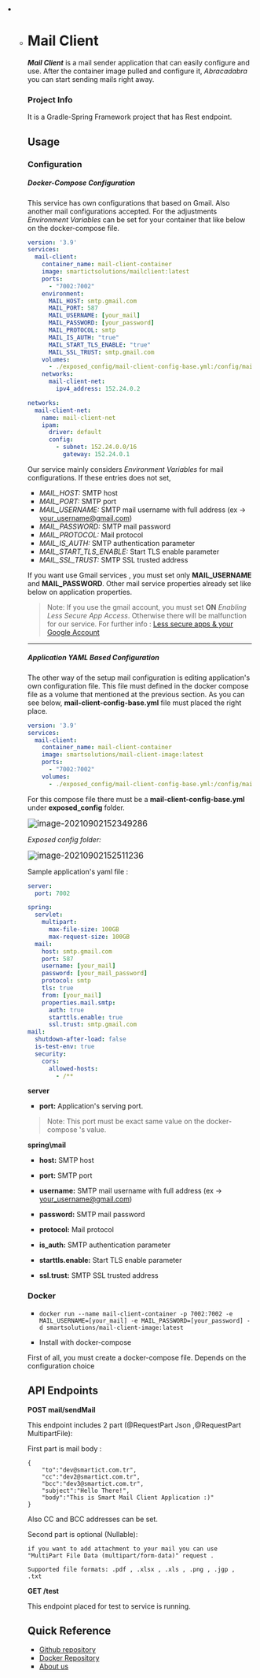 - - # Mail Client

    ***Mail Client*** is a mail sender application that can easily configure and use. After the container image pulled and configure it, *Abracadabra* you can start sending mails right away.

    

    ### Project Info

    It is a Gradle-Spring Framework project that has Rest endpoint.  

    

    ## Usage

    ### Configuration

    ##### Docker-Compose Configuration 

    This service has own configurations that based on Gmail. Also another mail configurations accepted. For the adjustments *Environment Variables* can be set for your container that like below on the docker-compose file. 

    ```yaml
    version: '3.9'
    services:
      mail-client:
        container_name: mail-client-container
        image: smartictsolutions/mailclient:latest
        ports:
          - "7002:7002"
        environment:
          MAIL_HOST: smtp.gmail.com
          MAIL_PORT: 587
          MAIL_USERNAME: [your_mail]
          MAIL_PASSWORD: [your_password]
          MAIL_PROTOCOL: smtp
          MAIL_IS_AUTH: "true"
          MAIL_START_TLS_ENABLE: "true"
          MAIL_SSL_TRUST: smtp.gmail.com
        volumes:
          - ./exposed_config/mail-client-config-base.yml:/config/mail-client-config.yml
        networks:
          mail-client-net:
            ipv4_address: 152.24.0.2 
    
    networks:
      mail-client-net:
        name: mail-client-net
        ipam:
          driver: default
          config:
            - subnet: 152.24.0.0/16
              gateway: 152.24.0.1
    ```

    Our service mainly considers *Environment Variables* for mail configurations. If these entries does not set, 

    -   *MAIL_HOST:* SMTP host 
    -   *MAIL_PORT:* SMTP port 
    -   *MAIL_USERNAME:* SMTP mail username with full address (ex -> your_username@gmail.com)
    -   *MAIL_PASSWORD:* SMTP mail password
    -   *MAIL_PROTOCOL:* Mail protocol
    -   *MAIL_IS_AUTH:* SMTP authentication parameter
    -   *MAIL_START_TLS_ENABLE:* Start TLS enable parameter  
    -   *MAIL_SSL_TRUST:* SMTP SSL trusted address 

    If you want use Gmail services , you must set only **MAIL_USERNAME** and **MAIL_PASSWORD**. Other mail service properties already set like below on application properties. 

    > Note: If you use the gmail account, you must set **ON** *Enabling Less Secure App Access*. Otherwise there will be malfunction for our service. For further info : [Less secure apps & your Google Account](https://support.google.com/accounts/answer/6010255?hl=en#zippy=%2Cif-less-secure-app-access-is-on-for-your-account)


    ---

    

    ##### Application YAML Based Configuration

    The other way of the setup mail configuration is editing application's own configuration file. This file must defined in the docker compose file as  a volume that mentioned at the previous section. As you can see below, **mail-client-config-base.yml** file must placed the right place.  

    ```yaml
    version: '3.9'
    services:
      mail-client:
        container_name: mail-client-container
        image: smartsolutions/mail-client-image:latest
        ports:
          - "7002:7002"
        volumes:
          - ./exposed_config/mail-client-config-base.yml:/config/mail-client-config.yml
    ```

     For this compose file there must be a **mail-client-config-base.yml** under **exposed_config** folder.

    <left><img src="C:\Users\ceyhun.yilmaz\AppData\Roaming\Typora\typora-user-images\image-20210902152349286.png" alt="image-20210902152349286" style="zoom:120%;" /></left>

    

    *Exposed config folder:*  


    <left><img src="C:\Users\ceyhun.yilmaz\Desktop\image-20210902152511236.png" alt="image-20210902152511236" style="zoom:120%;" /></left>

    

    

    Sample application's yaml file :

    ```yaml
    server:
      port: 7002
    
    spring:
      servlet:
        multipart:
          max-file-size: 100GB
          max-request-size: 100GB
      mail:
        host: smtp.gmail.com
        port: 587
        username: [your_mail]
        password: [your_mail_password]
        protocol: smtp
        tls: true
        from: [your_mail]
        properties.mail.smtp:
          auth: true
          starttls.enable: true
          ssl.trust: smtp.gmail.com
    mail:
      shutdown-after-load: false
      is-test-env: true
      security:
        cors:
          allowed-hosts:
            - /**
    ```

     **server** 

     - **port:** Application's serving port.   

    >   Note: This port must be exact same value on the docker-compose ***<ports>*** 's value.


    **spring\mail**

    - **host:** SMTP host 

    - **port:** SMTP port 

    - **username:** SMTP mail username with full address (ex -> your_username@gmail.com)

    - **password:** SMTP mail password

    - **protocol:** Mail protocol

    - **is_auth:** SMTP authentication parameter

    - **starttls.enable:** Start TLS enable parameter  

    - **ssl.trust:** SMTP SSL trusted address 

      

    ### Docker

    - ```shell
      docker run --name mail-client-container -p 7002:7002 -e MAIL_USERNAME=[your_mail] -e MAIL_PASSWORD=[your_password] -d smartsolutions/mail-client-image:latest
      ```

    - Install with docker-compose

    First of all, you must create a docker-compose file. Depends on the configuration choice   

    ## API Endpoints 

	**POST  mail/sendMail**
	
	This endpoint includes 2 part (@RequestPart Json ,@RequestPart MultipartFile):
	
	First part is mail body :
	
	```
	{
		"to":"dev@smartict.com.tr",
		"cc":"dev2@smartict.com.tr",
		"bcc":"dev3@smartict.com.tr",
		"subject":"Hello There!",
		"body":"This is Smart Mail Client Application :)"
	}
	```
	Also CC and BCC addresses can be set.
	
	Second part is optional (Nullable):
	
	```
	if you want to add attachment to your mail you can use "MultiPart File Data (multipart/form-data)" request .

	Supported file formats: .pdf , .xlsx , .xls , .png , .jgp , .txt 
	```
    

    **GET /test** 

    This endpoint placed for test to service is running.   

    

    ## Quick Reference

    - [Github repository]( https://github.com/smartictsolutions/mailclient)
    - [Docker Repository](https://hub.docker.com/r/smartictsolutions/mailclient)
    - [About us](https://www.smartict.com.tr/)
